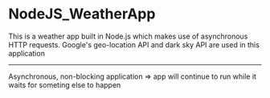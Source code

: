 # NodeJS_WeatherApp
This is a weather app built in Node.js which makes use of asynchronous HTTP requests. Google's geo-location API and dark sky API are used in this application
<hr>
Asynchronous, non-blocking application => app will continue to run while it waits for someting else to happen
